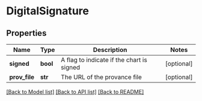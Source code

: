 # DigitalSignature

## Properties
Name | Type | Description | Notes
------------ | ------------- | ------------- | -------------
**signed** | **bool** | A flag to indicate if the chart is signed | [optional] 
**prov_file** | **str** | The URL of the provance file | [optional] 

[[Back to Model list]](../README.md#documentation-for-models) [[Back to API list]](../README.md#documentation-for-api-endpoints) [[Back to README]](../README.md)


